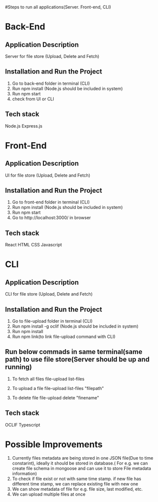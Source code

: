 #Steps to run all applications(Server. Front-end, CLI)

# Back-End

## Application Description

Server for file store (Upload, Delete and Fetch)

## Installation and Run the Project

1) Go to back-end folder in terminal (CLI)
2) Run npm install (Node.js should be included in system)
3) Run npm start    
4) check from UI or CLI

## Tech stack

Node.js
Express.js

# Front-End

## Application Description

UI for file store (Upload, Delete and Fetch)

## Installation and Run the Project

1) Go to front-end folder in terminal (CLI)
2) Run npm install (Node.js should be included in system)
3) Run npm start
4) Go to http://localhost:3000/ in browser

## Tech stack

React
HTML
CSS
Javascript


# CLI

## Application Description

CLI for file store (Upload, Delete and Fetch)

## Installation and Run the Project

1) Go to file-upload folder in terminal (CLI)
2) Run npm install -g oclif (Node.js should be included in system)
3) Run npm install 
4) Run npm link(to link file-upload command with CLI)

## Run below commads in same terminal(same path) to use file store(Server should be up and running)

1) To fetch all files
    file-upload list-files

2) To upload a file
    file-upload list-files "filepath"

3) To delete file
    file-upload delete "finename"

## Tech stack

OCLIF
Typescript

# Possible Improvements

1) Currently files metadata are being stored in one JSON file(Due to time constarint), ideally it should be stored in database.( For e.g. we can create file schema in mongoose and can use it to store File metadata information)
2) To check if file exist or not with same time stamp. if new file has different time stamp, we can replace existing file with new one
3) We can show metadata of file for e.g. file size, last modified, etc.
4) We can upload multiple files at once
